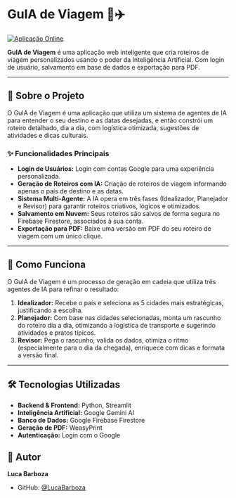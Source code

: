 # GuIA de Viagem 🧭✈️

[![Aplicação Online](https://img.shields.io/badge/Acessar-Live-brightgreen)](https://gerador-roteiroia.streamlit.app/)

**GuIA de Viagem** é uma aplicação web inteligente que cria roteiros de viagem personalizados usando o poder da Inteligência Artificial. Com login de usuário, salvamento em base de dados e exportação para PDF.

---

## 🚀 Sobre o Projeto

O GuIA de Viagem é uma aplicação que utiliza um sistema de agentes de IA para entender o seu destino e as datas desejadas, e então constrói um roteiro detalhado, dia a dia, com logística otimizada, sugestões de atividades e dicas culturais.

### ✨ Funcionalidades Principais

-   **Login de Usuários:** Login com contas Google para uma experiência personalizada.
-   **Geração de Roteiros com IA:** Criação de roteiros de viagem informando apenas o país de destino e as datas.
-   **Sistema Multi-Agente:** A IA opera em três fases (Idealizador, Planejador e Revisor) para garantir roteiros criativos, lógicos e otimizados.
-   **Salvamento em Nuvem:** Seus roteiros são salvos de forma segura no Firebase Firestore, associados à sua conta.
-   **Exportação para PDF:** Baixe uma versão em PDF do seu roteiro de viagem com um único clique.

---

## 🤖 Como Funciona

O GuIA de Viagem é um processo de geração em cadeia que utiliza três agentes de IA para refinar o resultado:

1.  **Idealizador:** Recebe o país e seleciona as 5 cidades mais estratégicas, justificando a escolha.
2.  **Planejador:** Com base nas cidades selecionadas, monta um rascunho do roteiro dia a dia, otimizando a logística de transporte e sugerindo atividades e pratos típicos.
3.  **Revisor:** Pega o rascunho, valida os dados, otimiza o ritmo (especialmente para o dia da chegada), enriquece com dicas e formata a versão final.

---

## 🛠️ Tecnologias Utilizadas

-   **Backend & Frontend:** Python, Streamlit
-   **Inteligência Artificial:** Google Gemini AI
-   **Banco de Dados:** Google Firebase Firestore
-   **Geração de PDF:** WeasyPrint
-   **Autenticação:** Login com o Google

## 👤 Autor

**Luca Barboza**

-   GitHub: [@LucaBarboza](https://github.com/LucaBarboza)
